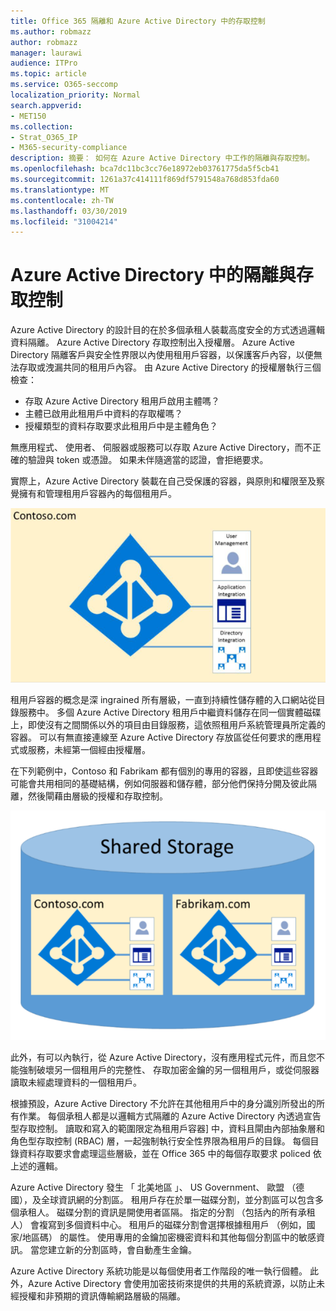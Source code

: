```yaml
---
title: Office 365 隔離和 Azure Active Directory 中的存取控制
ms.author: robmazz
author: robmazz
manager: laurawi
audience: ITPro
ms.topic: article
ms.service: O365-seccomp
localization_priority: Normal
search.appverid:
- MET150
ms.collection:
- Strat_O365_IP
- M365-security-compliance
description: 摘要： 如何在 Azure Active Directory 中工作的隔離與存取控制。
ms.openlocfilehash: bca7dc11bc3cc76e18972eb03761775da5f5cb41
ms.sourcegitcommit: 1261a37c414111f869df5791548a768d853fda60
ms.translationtype: MT
ms.contentlocale: zh-TW
ms.lasthandoff: 03/30/2019
ms.locfileid: "31004214"
---
```

# <a name="isolation-and-access-control-in-azure-active-directory"></a>Azure Active Directory 中的隔離與存取控制

Azure Active Directory 的設計目的在於多個承租人裝載高度安全的方式透過邏輯資料隔離。 Azure Active Directory 存取控制出入授權層。 Azure Active Directory 隔離客戶與安全性界限以內使用租用戶容器，以保護客戶內容，以便無法存取或洩漏共同的租用戶內容。 由 Azure Active Directory 的授權層執行三個檢查：
- 存取 Azure Active Directory 租用戶啟用主體嗎？
- 主體已啟用此租用戶中資料的存取權嗎？
- 授權類型的資料存取要求此租用戶中是主體角色？

無應用程式、 使用者、 伺服器或服務可以存取 Azure Active Directory，而不正確的驗證與 token 或憑證。 如果未伴隨適當的認證，會拒絕要求。

實際上，Azure Active Directory 裝載在自己受保護的容器，與原則和權限至及察覺擁有和管理租用戶容器內的每個租用戶。
 
![Azure 容器](media/office-365-isolation-azure-container.png)

租用戶容器的概念是深 ingrained 所有層級，一直到持續性儲存體的入口網站從目錄服務中。 多個 Azure Active Directory 租用戶中繼資料儲存在同一個實體磁碟上，即使沒有之間關係以外的項目由目錄服務，這依照租用戶系統管理員所定義的容器。 可以有無直接連線至 Azure Active Directory 存放區從任何要求的應用程式或服務，未經第一個經由授權層。

在下列範例中，Contoso 和 Fabrikam 都有個別的專用的容器，且即使這些容器可能會共用相同的基礎結構，例如伺服器和儲存體，部分他們保持分開及彼此隔離，然後閘藉由層級的授權和存取控制。
 
![Azure 的專用的容器](media/office-365-isolation-azure-dedicated-containers.png)

此外，有可以內執行，從 Azure Active Directory，沒有應用程式元件，而且您不能強制破壞另一個租用戶的完整性、 存取加密金鑰的另一個租用戶，或從伺服器讀取未經處理資料的一個租用戶。

根據預設，Azure Active Directory 不允許在其他租用戶中的身分識別所發出的所有作業。 每個承租人都是以邏輯方式隔離的 Azure Active Directory 內透過宣告型存取控制。 讀取和寫入的範圍限定為租用戶容器] 中，資料且閘由內部抽象層和角色型存取控制 (RBAC) 層，一起強制執行安全性界限為租用戶的目錄。 每個目錄資料存取要求會處理這些層級，並在 Office 365 中的每個存取要求 policed 依上述的邏輯。

Azure Active Directory 發生 「 北美地區 」、 US Government、 歐盟 （德國），及全球資訊網的分割區。 租用戶存在於單一磁碟分割，並分割區可以包含多個承租人。 磁碟分割的資訊是開使用者區隔。 指定的分割 （包括內的所有承租人） 會複寫到多個資料中心。 租用戶的磁碟分割會選擇根據租用戶 （例如，國家/地區碼） 的屬性。 使用專用的金鑰加密機密資料和其他每個分割區中的敏感資訊。 當您建立新的分割區時，會自動產生金鑰。

Azure Active Directory 系統功能是以每個使用者工作階段的唯一執行個體。 此外，Azure Active Directory 會使用加密技術來提供的共用的系統資源，以防止未經授權和非預期的資訊傳輸網路層級的隔離。

